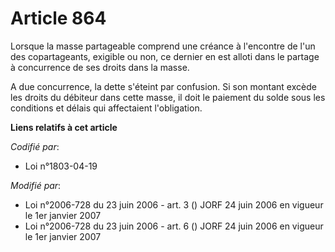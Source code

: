 # Article 864

Lorsque la masse partageable comprend une créance à l'encontre de l'un des copartageants, exigible ou non, ce dernier en est
alloti dans le partage à concurrence de ses droits dans la masse.

A due concurrence, la dette s'éteint par confusion. Si son montant excède les droits du débiteur dans cette masse, il doit le
paiement du solde sous les conditions et délais qui affectaient l'obligation.

**Liens relatifs à cet article**

_Codifié par_:

  - Loi n°1803-04-19

_Modifié par_:

  - Loi n°2006-728 du 23 juin 2006 - art. 3 () JORF 24 juin 2006 en vigueur le 1er janvier 2007
  - Loi n°2006-728 du 23 juin 2006 - art. 6 () JORF 24 juin 2006 en vigueur le 1er janvier 2007
